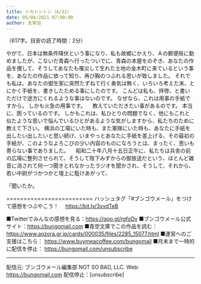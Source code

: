 ```yaml
---
title: トカトントン（4/31）
date: 05/04/2021 07:00:00
author: 太宰治
---
```


（617字。目安の読了時間：2分）

やがて、日本は無条件降伏という事になり、私も故郷にかえり、Ａの郵便局に勤めましたが、こないだ青森へ行ったついでに、青森の本屋をのぞき、あなたの作品を捜して、そうしてあなたも罹災して生れた土地の金木町に来ているという事を、あなたの作品に依って知り、再び胸のつぶれる思いが致しました。
それでも私は、あなたの御生家に突然たずねて行く勇気は無く、いろいろ考えた末、とにかく手紙を、書きしたためる事にしたのです。
こんどは私も、拝啓、と書いただけで途方にくれるような事はないのです。
なぜなら、これは用事の手紙ですから。
しかも火急の用事です。
　教えていただきたい事があるのです。
本当に、困っているのです。
しかもこれは、私ひとりの問題でなく、他にもこれと似たような思いで悩んでいるひとがあるような気がしますから、私たちのために教えて下さい。
横浜の工場にいた時も、また軍隊にいた時も、あなたに手紙を出したい出したいと思い続け、いまやっとあなたに手紙を差上げる、その最初の手紙が、このようなよろこびの少い内容のものになろうとは、まったく、思いも寄らない事でありました。
　昭和二十年八月十五日正午に、私たちは兵舎の前の広場に整列させられて、そうして陛下みずからの御放送だという、ほとんど雑音に消されて何一つ聞きとれなかったラジオを聞かされ、そうして、それから、若い中尉がつかつかと壇上に駈けあがって、

「聞いたか。

=========================
ハッシュタグ「#ブンゴウメール」をつけて感想をつぶやこう！　
https://bit.ly/3xvdTeB

■Twitterでみんなの感想を見る：https://goo.gl/rgfoDv
■ブンゴウメール公式サイト：https://bungomail.com
■青空文庫でこの作品を読む：https://www.aozora.gr.jp/cards/000035/files/2285_15077.html
■運営へのご支援はこちら： https://www.buymeacoffee.com/bungomail
■月末まで一時的に配信を停止： https://bungomail.com/unsubscribe

-------
配信元: ブンゴウメール編集部
NOT SO BAD, LLC.
Web: https://bungomail.com
配信停止：[unsubscribe]

